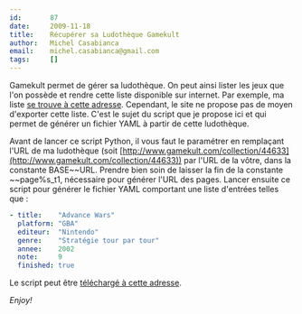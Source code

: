 ```yaml
---
id:       87
date:     2009-11-18
title:    Récupérer sa Ludothèque Gamekult
author:   Michel Casabianca
email:    michel.casabianca@gmail.com
tags:     []
---
```


Gamekult permet de gérer sa ludothèque. On peut ainsi lister les jeux que l'on possède et rendre cette liste disponible sur internet. Par exemple, ma liste [se trouve à cette adresse](http://www.gamekult.com/collection/44633). Cependant, le site ne propose pas de moyen d'exporter cette liste. C'est le sujet du script que je propose ici et qui permet de générer un fichier YAML à partir de cette ludothèque.

Avant de lancer ce script Python, il vous faut le paramétrer en remplaçant l'URL de ma ludothèque (soit [http://www.gamekult.com/collection/44633](http://www.gamekult.com/collection/44633)) par l'URL de la vôtre, dans la constante BASE~~URL. Prendre bien soin de laisser la fin de la constante ~~page%s_t1, nécessaire pour générer l'URL des pages. Lancer ensuite ce script pour générer le fichier YAML comportant une liste d'entrées telles que :

```yaml
- title:    "Advance Wars"
  platform: "GBA"
  editeur:  "Nintendo"
  genre:    "Stratégie tour par tour"
  annee:    2002
  note:     9
  finished: true
```

Le script peut être [téléchargé à cette adresse](http://www.sweetohm.net/arc/gamekult.zip).

*Enjoy!*
